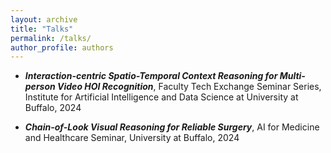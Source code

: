 ```yaml
---
layout: archive
title: "Talks"
permalink: /talks/
author_profile: authors
---
```


- ***Interaction-centric Spatio-Temporal Context Reasoning for Multi-person Video
HOI Recognition***, Faculty Tech Exchange Seminar Series, Institute for Artificial
Intelligence and Data Science at University at Buffalo, 2024

- ***Chain-of-Look Visual Reasoning for Reliable Surgery***, AI for Medicine and Healthcare
Seminar, University at Buffalo, 2024
